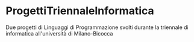 # ProgettiTriennaleInformatica
Due progetti di Linguaggi di Programmazione svolti durante la triennale di informatica all'università di Milano-Bicocca
